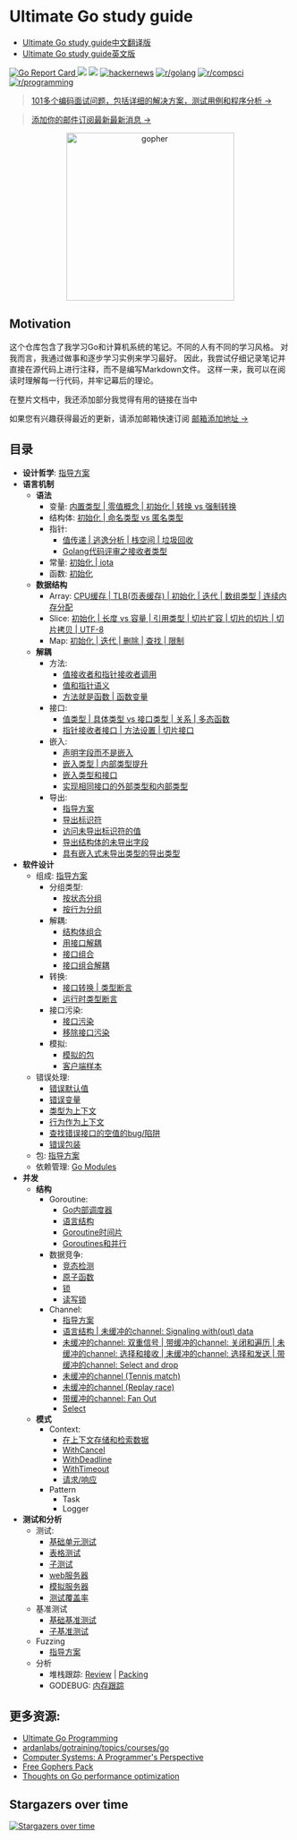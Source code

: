 # Ultimate Go study guide

- [Ultimate Go study guide中文翻译版](https://github.com/tophubs/ultimate-go-chinese/blob/master/README_CHINESE_DOC.md)
- [Ultimate Go study guide英文版](https://github.com/tophubs/ultimate-go-chinese/blob/master/README.md)

[![Go Report Card](https://goreportcard.com/badge/github.com/hoanhan101/ultimate-go)
](https://goreportcard.com/report/github.com/hoanhan101/ultimate-go)
![](https://img.shields.io/github/stars/hoanhan101/ultimate-go)
![](https://img.shields.io/github/forks/hoanhan101/ultimate-go)
[![hackernews](https://img.shields.io/badge/hackernews-450%2B-orange)](https://news.ycombinator.com/item?id=20701671)
[![r/golang](https://img.shields.io/badge/r/golang-255%2B-orange)](https://www.reddit.com/r/golang/comments/cqqi9h/ultimate_go_study_guides_with_heavily_documented/)
[![r/compsci](https://img.shields.io/badge/r/compsci-60%2B-orange)](https://www.reddit.com/r/compsci/comments/cr3jzh/ultimate_go_study_guides_with_heavily_documented/)
[![r/programming](https://img.shields.io/badge/r/programming-40%2B-orange)](https://www.reddit.com/r/programming/comments/cr3gqu/ultimate_go_study_guides_with_heavily_documented/)

> [101多个编码面试问题，包括详细的解决方案，测试用例和程序分析 →](https://github.com/hoanhan101/algo)

> [添加你的邮件订阅最新最新消息 →](https://tinyletter.com/hoanhan)

<p align="center">
  <img src="gopher.png" alt="gopher" width="300"/>
</p>

## Motivation

这个仓库包含了我学习Go和计算机系统的笔记。不同的人有不同的学习风格。
对我而言，我通过做事和逐步学习实例来学习最好。
因此，我尝试仔细记录笔记并直接在源代码上进行注释，而不是编写Markdown文件。
这样一来，我可以在阅读时理解每一行代码，并牢记幕后的理论。

在整片文档中，我还添加部分我觉得有用的链接在当中

如果您有兴趣获得最近的更新，请添加邮箱快速订阅 [邮箱添加地址 →](https://tinyletter.com/hoanhan)

## 目录

- **设计哲学**:
  [指导方案](https://github.com/ardanlabs/gotraining/blob/master/topics/go/README.md)
- **语言机制**
  - **语法**
    - 变量: [内置类型 | 零值概念 | 初始化 | 转换 vs 强制转换](go_cn/language/variable.go)
    - 结构体: [初始化 | 命名类型 vs 匿名类型](go_cn/language/struct.go)
    - 指针:
      - [值传递 | 逃逸分析 | 栈空间 | 垃圾回收](go_cn/language/pointer.go)
      - [Golang代码评审之接收者类型](https://github.com/golang/go/wiki/CodeReviewComments#receiver-type)
    - 常量: [初始化 | iota](go_cn/language/constant.go)
    - 函数: [初始化](go_cn/language/function.go)
  - **数据结构**
    - Array: [CPU缓存 | TLB(页表缓存) | 初始化 | 迭代 | 数组类型 | 连续内存分配](go_cn/language/array.go)
    - Slice: [初始化 | 长度 vs 容量 | 引用类型 | 切片扩容 | 切片的切片 | 切片拷贝 | UTF-8](go_cn/language/slice.go)
    - Map: [初始化 | 迭代 | 删除 | 查找 | 限制 ](go_cn/language/map.go)
  - **解耦**
    - 方法: 
      - [值接收者和指针接收者调用](go_cn/language/method_1.go)
      - [值和指针语义](go_cn/language/method_2.go)
      - [方法就是函数 | 函数变量](go_cn/language/method_3.go)
    - 接口: 
      - [值类型 | 具体类型 vs 接口类型 | 关系 | 多态函数](go_cn/language/interface_1.go)
      - [指针接收者接口 | 方法设置 | 切片接口](go_cn/language/interface_2.go)
    - 嵌入: 
      - [声明字段而不是嵌入](go_cn/language/embedding_1.go)
      - [嵌入类型 | 内部类型提升](go_cn/language/embedding_2.go)
      - [嵌入类型和接口](go_cn/language/embedding_3.go)
      - [实现相同接口的外部类型和内部类型](go_cn/language/embedding_4.go)
    - 导出:
      - [指导方案](go_cn/language/exporting/README.md)
      - [导出标识符](go_cn/language/exporting/exporting_1)
      - [访问未导出标识符的值](go_cn/language/exporting/exporting_2)
      - [导出结构体的未导出字段](go_cn/language/exporting/exporting_3)
      - [具有嵌入式未导出类型的导出类型](go_cn/language/exporting/exporting_4)
- **软件设计**
  - 组成:
    [指导方案](https://github.com/ardanlabs/gotraining/tree/master/topics/go#interface-and-composition-design)
    - 分组类型: 
      - [按状态分组](go_cn/design/grouping_types_1.go)
      - [按行为分组](go_cn/design/grouping_types_2.go)
    - 解耦: 
      - [结构体组合](go_cn/design/decoupling_1.go)
      - [用接口解耦](go_cn/design/decoupling_2.go)
      - [接口组合](go_cn/design/decoupling_3.go)
      - [接口组合解耦](go_cn/design/decoupling_4.go)
    - 转换: 
      - [接口转换 | 类型断言](go_cn/design/conversion_1.go)
      - [运行时类型断言](go_cn/design/conversion_2.go)
    - 接口污染: 
      - [接口污染](go_cn/design/pollution_1.go)
      - [移除接口污染](go_cn/design/pollution_2.go)
    - 模拟: 
      - [模拟的包](go_cn/design/mocking_1.go)
      - [客户端样本](go_cn/design/mocking_2.go)
  - 错误处理: 
    - [错误默认值](go_cn/design/error_1.go)
    - [错误变量](go_cn/design/error_2.go)
    - [类型为上下文](go_cn/design/error_3.go)
    - [行为作为上下文](go_cn/design/error_4.go)
    - [查找错误接口的空值的bug/陷阱](go_cn/design/error_5.go)
    - [错误包装](go_cn/design/error_6.go)
  - 包: [指导方案](https://github.com/ardanlabs/gotraining/blob/master/topics/go_cn/design/packaging/README.md)
  - 依赖管理: [Go Modules](https://blog.golang.org/using-go-modules)
- **并发**
  - **结构**
    - Goroutine: 
      - [Go内部调度器](go_cn/concurrency/goroutine_1.go)
      - [语言结构](go_cn/concurrency/goroutine_2.go)
      - [Goroutine时间片](go_cn/concurrency/goroutine_3.go)
      - [Goroutines和并行](go_cn/concurrency/goroutine_4.go)
    - 数据竞争: 
      - [竞态检测](go_cn/concurrency/data_race_1.go)
      - [原子函数](go_cn/concurrency/data_race_2.go)
      - [锁](go_cn/concurrency/data_race_3.go)
      - [读写锁](go_cn/concurrency/data_race_4.go)
    - Channel: 
      - [指导方案](https://github.com/ardanlabs/gotraining/tree/master/topics/go#concurrent-software-design)
      - [语言结构 | 未缓冲的channel: Signaling with(out) data](go_cn/concurrency/channel_1.go)
      - [未缓冲的channel: 双重信号 | 带缓冲的channel: 关闭和遍历 | 未缓冲的channel: 选择和接收 | 未缓冲的channel: 选择和发送 | 带缓冲的channel: Select and drop](go_cn/concurrency/channel_2.go)
      - [未缓冲的channel (Tennis match)](go_cn/concurrency/channel_3.go)
      - [未缓冲的channel (Replay race)](go_cn/concurrency/channel_4.go)
      - [带缓冲的channel: Fan Out](go_cn/concurrency/channel_5.go)
      - [Select](go_cn/concurrency/channel_6.go)
  - **模式**
    - Context: 
      - [在上下文存储和检索数据](go_cn/concurrency/context_1.go)
      - [WithCancel](go_cn/concurrency/context_2.go)
      - [WithDeadline](go_cn/concurrency/context_3.go)
      - [WithTimeout](go_cn/concurrency/context_4.go)
      - [请求/响应](go_cn/concurrency/context_5.go)
    - Pattern
      - Task
      - Logger
- **测试和分析**
  - 测试: 
    - [基础单元测试](go_cn/testing/basic_test.go)
    - [表格测试](go_cn/testing/table_test.go)
    - [子测试](go_cn/testing/sub_test.go)
    - [web服务器](go_cn/testing/web_server)
    - [模拟服务器](go_cn/testing/web_test.go)
    - [测试覆盖率](go_cn/testing/README.md)
  - 基准测试
    - [基础基准测试](go_cn/benchmark/basic_test.go)
    - [子基准测试](go_cn/benchmark/sub_test.go)
  - Fuzzing
    - [指导方案](https://github.com/ardanlabs/gotraining/blob/master/topics/go_cn/testing/fuzzing/README.md)
  - 分析
    - 堆栈跟踪: [Review](go_cn/profiling/stack_trace_1.go) | [Packing](go_cn/profiling/stack_trace_2.go)
    - GODEBUG: [内存跟踪](go_cn/profiling/memory_tracing.go)

## 更多资源:

- [Ultimate Go Programming](https://www.safaribooksonline.com/library/view/ultimate-go-programming/9780134757476/)
- [ardanlabs/gotraining/topics/courses/go](https://github.com/ardanlabs/gotraining/blob/master/topics/courses/go/README.md)
- [Computer Systems: A Programmer's Perspective](https://www.amazon.com/Computer-Systems-Programmers-Perspective-3rd/dp/013409266X)
- [Free Gophers Pack](https://github.com/MariaLetta/free-gophers-pack)
- [Thoughts on Go performance optimization](https://github.com/dgryski/go-perfbook)


## Stargazers over time

[![Stargazers over time](https://starchart.cc/hoanhan101/ultimate-go.svg)](https://starchart.cc/hoanhan101/ultimate-go)
